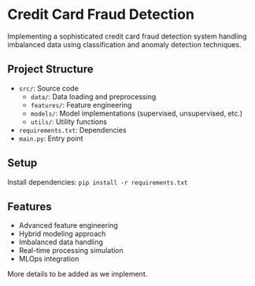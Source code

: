 # Credit Card Fraud Detection 

Implementing a sophisticated credit card fraud detection system handling imbalanced data using classification and anomaly detection techniques.

## Project Structure
- `src/`: Source code
  - `data/`: Data loading and preprocessing
  - `features/`: Feature engineering
  - `models/`: Model implementations (supervised, unsupervised, etc.)
  - `utils/`: Utility functions
- `requirements.txt`: Dependencies
- `main.py`: Entry point

## Setup
Install dependencies: `pip install -r requirements.txt`

## Features
- Advanced feature engineering
- Hybrid modeling approach
- Imbalanced data handling
- Real-time processing simulation
- MLOps integration

More details to be added as we implement.
